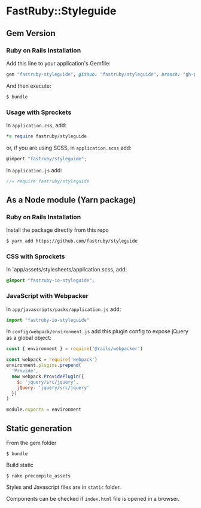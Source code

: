 # FastRuby::Styleguide

## Gem Version
### Ruby on Rails Installation

Add this line to your application's Gemfile:

```ruby
gem "fastruby-styleguide", github: "fastruby/styleguide", branch: "gh-pages"
```

And then execute:

```sh
$ bundle
```

### Usage with Sprockets

In `application.css`, add:

```ruby
*= require fastruby/styleguide
```

or, if you are using SCSS, in `application.scss` add:

```js
@import "fastruby/styleguide";
```

In `application.js` add:

```js
//= require fastruby/styleguide
```

## As a Node module (Yarn package)

### Ruby on Rails Installation

Install the package directly from this repo

```sh
$ yarn add https://github.com/fastruby/styleguide
```

### CSS with Sprockets

In `app/assets/stylesheets/application.scss, add:

```scss
@import "fastruby-io-styleguide";
```

### JavaScript with Webpacker

In `app/javascripts/packs/application.js` add:

```js
import "fastruby-io-styleguide"
```

In `config/webpack/environment.js` add this plugin config to expose jQuery as a global object:

```js
const { environment } = require('@rails/webpacker')

const webpack = require('webpack')
environment.plugins.prepend(
  'Provide',
  new webpack.ProvidePlugin({
    $: 'jquery/src/jquery',
    jQuery: 'jquery/src/jquery'
  })
)

module.exports = environment
```

## Static generation

From the gem folder

    $ bundle

Build static

    $ rake precompile_assets

Styles and Javascript files are in `static` folder.

Components can be checked if `index.html` file is opened in a browser.
